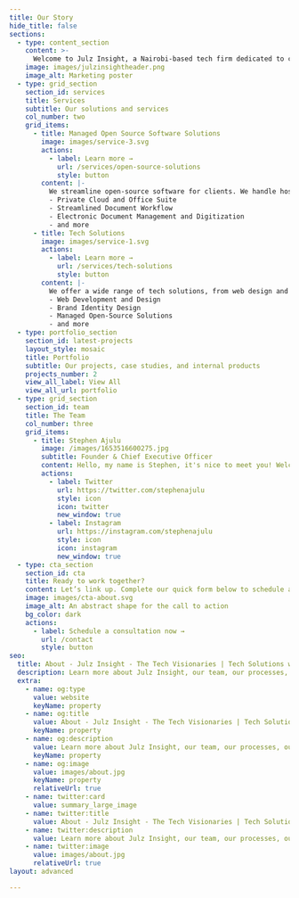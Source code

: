 ```yaml
---
title: Our Story
hide_title: false
sections:
  - type: content_section
    content: >-
      Welcome to Julz Insight, a Nairobi-based tech firm dedicated to crafting impactful products, brands, and solutions. We harness the power of cutting-edge technology, analytical thinking, and data-driven strategies to make the next level of solutions designed bespoke for your business.<br> <br>Our Mission - We strive to empower businesses, helping them navigate complex challenges and drive digital transformation with cutting-edge technology. <br> <br>Our Vision - We aspire to be <span style="font-style: italic;">pioneers, trailblazers, and thought leaders</span>, in the actual frontier of <span style="font-style: bold;">Science, Technology, Innovation, and Sustainability</span>. To achieve this we focus on building impactful cutting-edge products & solutions using Tech and Design, and we will continue to do so as we build our vision of a tech-powered world.<br> <br>Come now, let's do a great thing together and illuminate possibilities: [Book a free consultation](/contact/)
    image: images/julzinsightheader.png
    image_alt: Marketing poster
  - type: grid_section
    section_id: services
    title: Services
    subtitle: Our solutions and services
    col_number: two
    grid_items:
      - title: Managed Open Source Software Solutions
        image: images/service-3.svg
        actions:
          - label: Learn more →
            url: /services/open-source-solutions
            style: button
        content: |-
          We streamline open-source software for clients. We handle hosting, customization, and ongoing management. Our experts tailor the software to fit unique needs, ensuring security, compliance, and optimal performance. Whether it is the following or other bespoke open-source software solutions. We've got your back. 
          - Private Cloud and Office Suite
          - Streamlined Document Workflow
          - Electronic Document Management and Digitization
          - and more
      - title: Tech Solutions
        image: images/service-1.svg
        actions:
          - label: Learn more →
            url: /services/tech-solutions
            style: button
        content: |-
          We offer a wide range of tech solutions, from web design and visual identity design to ICT equipment vending, managed software solutions, automation, cloud, SEO, landing pages, sales funnel building, and AI. Our goal is to leverage tech in empowering businesses. Trust us we've got over a decade of hands-on experience.
          - Web Development and Design
          - Brand Identity Design
          - Managed Open-Source Solutions
          - and more
  - type: portfolio_section
    section_id: latest-projects
    layout_style: mosaic
    title: Portfolio
    subtitle: Our projects, case studies, and internal products
    projects_number: 2
    view_all_label: View All
    view_all_url: portfolio
  - type: grid_section
    section_id: team
    title: The Team
    col_number: three
    grid_items:
      - title: Stephen Ajulu
        image: /images/1653516600275.jpg
        subtitle: Founder & Chief Executive Officer
        content: Hello, my name is Stephen, it's nice to meet you! Welcome to Julz Insight. 
        actions:
          - label: Twitter
            url: https://twitter.com/stephenajulu
            style: icon
            icon: twitter
            new_window: true
          - label: Instagram
            url: https://instagram.com/stephenajulu
            style: icon
            icon: instagram
            new_window: true
  - type: cta_section
    section_id: cta
    title: Ready to work together?
    content: Let’s link up. Complete our quick form below to schedule a 30-minute consult with our team. We invite businesses, startups and individuals looking to collaborate to build bespoke tech solutions with Julz Insight.  
    image: images/cta-about.svg
    image_alt: An abstract shape for the call to action
    bg_color: dark
    actions:
      - label: Schedule a consultation now →
        url: /contact
        style: button
seo:
  title: About - Julz Insight - The Tech Visionaries | Tech Solutions with Web, AI, Digital Transformation & Cloud Expertise
  description: Learn more about Julz Insight, our team, our processes, our solutions, our work, and more
  extra:
    - name: og:type
      value: website
      keyName: property
    - name: og:title
      value: About - Julz Insight - The Tech Visionaries | Tech Solutions with Web, AI, Digital Transformation & Cloud Expertise
      keyName: property
    - name: og:description
      value: Learn more about Julz Insight, our team, our processes, our solutions, our work, and more
      keyName: property
    - name: og:image
      value: images/about.jpg
      keyName: property
      relativeUrl: true
    - name: twitter:card
      value: summary_large_image
    - name: twitter:title
      value: About - Julz Insight - The Tech Visionaries | Tech Solutions with Web, AI, Digital Transformation & Cloud Expertise
    - name: twitter:description
      value: Learn more about Julz Insight, our team, our processes, our solutions, our work, and more
    - name: twitter:image
      value: images/about.jpg
      relativeUrl: true
layout: advanced

---
```

